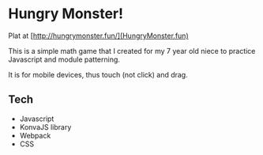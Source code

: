 # Hungry Monster!

Plat at [http://hungrymonster.fun/](HungryMonster.fun)  

This is a simple math game that I created for my 7 year old niece to practice Javascript and module patterning.  

It is for mobile devices, thus touch (not click) and drag.  

## Tech
* Javascript
* KonvaJS library
* Webpack
* CSS

